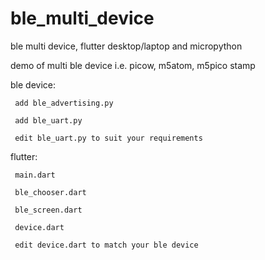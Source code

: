 # ble_multi_device
ble multi device, flutter desktop/laptop and micropython

demo of multi ble device i.e. picow, m5atom, m5pico stamp

ble device:

     add ble_advertising.py

     add ble_uart.py

     edit ble_uart.py to suit your requirements



flutter:

     main.dart

     ble_chooser.dart

     ble_screen.dart

     device.dart

     edit device.dart to match your ble device

     
